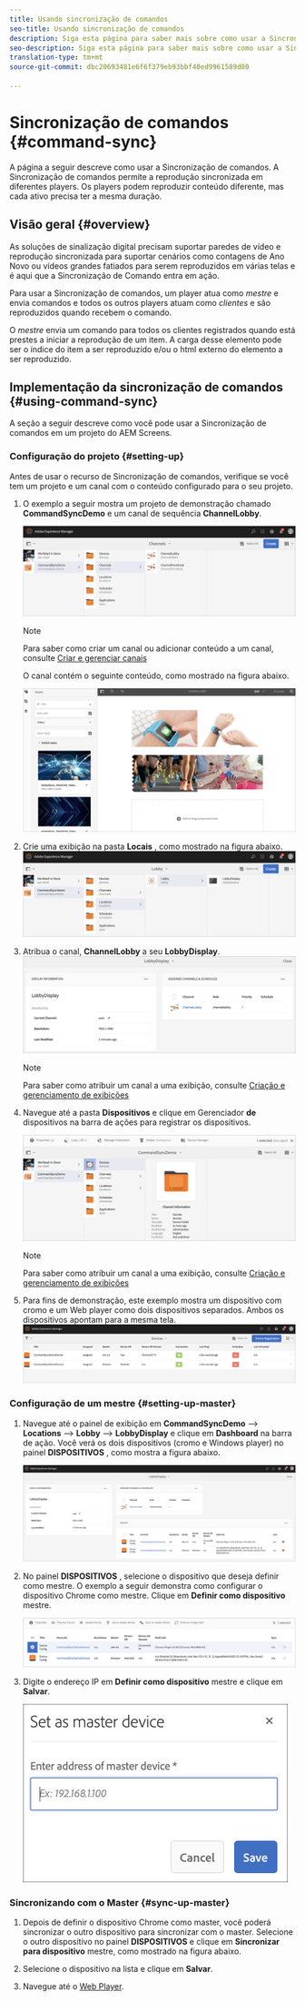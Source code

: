 ```yaml
---
title: Usando sincronização de comandos
seo-title: Usando sincronização de comandos
description: Siga esta página para saber mais sobre como usar a Sincronização de comandos.
seo-description: Siga esta página para saber mais sobre como usar a Sincronização de comandos.
translation-type: tm+mt
source-git-commit: dbc20693481e6f6f379eb93bbf40ed9961589d00

---
```



# Sincronização de comandos {#command-sync}

A página a seguir descreve como usar a Sincronização de comandos. A Sincronização de comandos permite a reprodução sincronizada em diferentes players. Os players podem reproduzir conteúdo diferente, mas cada ativo precisa ter a mesma duração.

## Visão geral {#overview}

As soluções de sinalização digital precisam suportar paredes de vídeo e reprodução sincronizada para suportar cenários como contagens de Ano Novo ou vídeos grandes fatiados para serem reproduzidos em várias telas e é aqui que a Sincronização de Comando entra em ação.

Para usar a Sincronização de comandos, um player atua como *mestre* e envia comandos e todos os outros players atuam como *clientes* e são reproduzidos quando recebem o comando.

O *mestre* envia um comando para todos os clientes registrados quando está prestes a iniciar a reprodução de um item. A carga desse elemento pode ser o índice do item a ser reproduzido e/ou o html externo do elemento a ser reproduzido.

## Implementação da sincronização de comandos {#using-command-sync}

A seção a seguir descreve como você pode usar a Sincronização de comandos em um projeto do AEM Screens.

### Configuração do projeto {#setting-up}

Antes de usar o recurso de Sincronização de comandos, verifique se você tem um projeto e um canal com o conteúdo configurado para o seu projeto.

1. O exemplo a seguir mostra um projeto de demonstração chamado **CommandSyncDemo** e um canal de sequência **ChannelLobby**.

   ![image1](assets/command-sync1.png)

   >[!NOTE]
   >
   >Para saber como criar um canal ou adicionar conteúdo a um canal, consulte [Criar e gerenciar canais](/help/user-guide/managing-channels.md)

   O canal contém o seguinte conteúdo, como mostrado na figura abaixo.

   ![image1](assets/command-sync2.png)

1. Crie uma exibição na pasta **Locais** , como mostrado na figura abaixo.
   ![image1](assets/command-sync3.png)

1. Atribua o canal, **ChannelLobby** a seu **LobbyDisplay**.
   ![image1](assets/command-sync4.png)

   >[!NOTE]
   >
   >Para saber como atribuir um canal a uma exibição, consulte [Criação e gerenciamento de exibições](/help/user-guide/managing-displays.md)

1. Navegue até a pasta **Dispositivos** e clique em Gerenciador **de** dispositivos na barra de ações para registrar os dispositivos.

   ![image1](assets/command-sync5.png)

   >[!NOTE]
   >
   >Para saber como atribuir um canal a uma exibição, consulte [Criação e gerenciamento de exibições](/help/user-guide/managing-displays.md)

1. Para fins de demonstração, este exemplo mostra um dispositivo com cromo e um Web player como dois dispositivos separados. Ambos os dispositivos apontam para a mesma tela.
   ![image1](assets/command-sync6.png)

### Configuração de um mestre {#setting-up-master}

1. Navegue até o painel de exibição em **CommandSyncDemo** —> **Locations** —> **Lobby** —> **LobbyDisplay** e clique em **Dashboard** na barra de ação.
Você verá os dois dispositivos (cromo e Windows player) no painel **DISPOSITIVOS** , como mostra a figura abaixo.

   ![image1](assets/command-sync7.png)

1. No painel **DISPOSITIVOS** , selecione o dispositivo que deseja definir como mestre. O exemplo a seguir demonstra como configurar o dispositivo Chrome como mestre. Clique em **Definir como dispositivo** mestre.

   ![image1](assets/command-sync8.png)

1. Digite o endereço IP em **Definir como dispositivo** mestre e clique em **Salvar**.

   ![image1](assets/command-sync9.png)

### Sincronizando com o Master {#sync-up-master}

1. Depois de definir o dispositivo Chrome como master, você poderá sincronizar o outro dispositivo para sincronizar com o master.
Selecione o outro dispositivo no painel **DISPOSITIVOS** e clique em **Sincronizar para dispositivo** mestre, como mostrado na figura abaixo.

1. Selecione o dispositivo na lista e clique em **Salvar**.


1. Navegue até o [Web Player](http://localhost:4502/screens/player.html).





